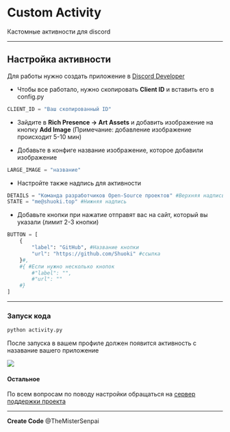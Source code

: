 # Custom Activity
Кастомные активности для discord 

***
## Настройка активности
Для работы нужно создать приложение в [Discord Developer](https://discord.com/developers/applications) 

* Чтобы все работало, нужно скопировать **Client ID** и вставить его в config.py
```py
CLIENT_ID = "Ваш скопированный ID"
```

* Зайдите в **Rich Presence -> Art Assets** и добавить изображение на кнопку **Add Image** (Примечание: добавление изображение происходит 5-10 мин)

* Добавьте в конфиге название изображение, которое добавили изображение
```py
LARGE_IMAGE = "название"
```

* Настройте также надпись для активности
```py
DETAILS = "Команда разработчиков Open-Source проектов" #Верхняя надпись
STATE = "me@shuoki.top" #Нижняя надпись
```

* Добавьте кнопки при нажатие отправят вас на сайт, который вы указали (лимит 2-3 кнопки)

```py
BUTTON = [
    {
        "label": "GitHub", #Название кнопки
        "url": "https://github.com/Shuoki" #ссылка
    }#,
    #{ #Если нужно несколько кнопок
        #"label": "",
        #"url": ""
    #}
]
```

***

### Запуск кода
```bash
python activity.py
```

После запуска в вашем профиле должен появится активность с назавание вашего приложение


![](https://cdn.upload.systems/uploads/MTM6cq44.png)

#### Остальное
По всем вопросам по поводу настройки обращаться на [сервер поддержки проекта](https://discord.gg/DHzKAYjNxw)
***

**Create Code** @TheMisterSenpai
